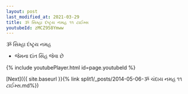 ```yaml
---
layout: post
last_modified_at: 2021-03-29
title: ૐ સિમ્હા દંષ્ટ્રય નમહ ૧૧ ટાઈમ્સ
youtubeId: zMCZ958Ymww
---
```

 
 
 ૐ સિમ્હા દંષ્ટ્રય નમહ  
 
 -  જેમના દાંત સિંહ જેવા છે 
 
  
 
  
 
 
 
 
 
 


{% include youtubePlayer.html id=page.youtubeId %}
 
[Next]({{ site.baseurl }}{% link  split1/_posts/2014-05-06-ૐ ચંદાય નમહ ૧૧ ટાઈમ્સ.md%})
 
